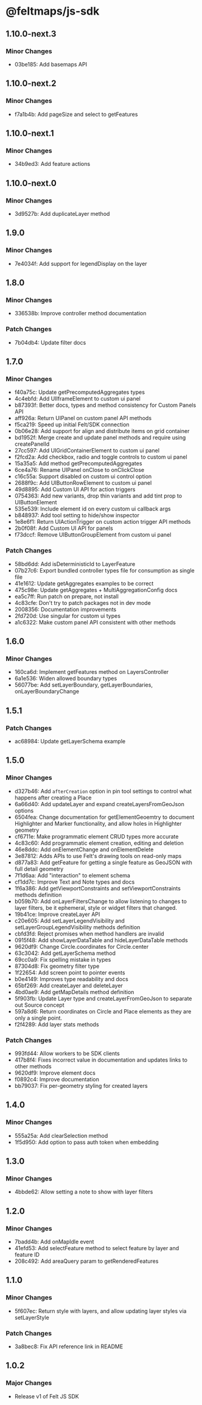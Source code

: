 # @feltmaps/js-sdk

## 1.10.0-next.3

### Minor Changes

* 03be185: Add basemaps API

## 1.10.0-next.2

### Minor Changes

* f7a1b4b: Add pageSize and select to getFeatures

## 1.10.0-next.1

### Minor Changes

* 34b9ed3: Add feature actions

## 1.10.0-next.0

### Minor Changes

* 3d9527b: Add duplicateLayer method

## 1.9.0

### Minor Changes

* 7e4034f: Add support for legendDisplay on the layer

## 1.8.0

### Minor Changes

* 336538b: Improve controller method documentation

### Patch Changes

* 7b04db4: Update filter docs

## 1.7.0

### Minor Changes

* f40a75c: Update getPrecomputedAggregates types
* 4c4ebfd: Add UIIframeElement to custom ui panel
* b87393f: Better docs, types and method consistency for Custom Panels API
* aff926a: Return UIPanel on custom panel API methods
* f5ca219: Speed up initial Felt/SDK connection
* 0b06e28: Add support for align and distribute items on grid container
* bd1952f: Merge create and update panel methods and require using createPanelId
* 27cc597: Add UIGridContainerElement to custom ui panel
* f2fcd2a: Add checkbox, radio and toggle controls to custom ui panel
* 15a35a5: Add method getPrecomputedAggregates
* 6ce4a76: Rename UIPanel onClose to onClickClose
* c16c55a: Support disabled on custom ui control option
* 2688f9c: Add UIButtonRowElement to custom ui panel
* 49d8895: Add Custom UI API for action triggers
* 0754363: Add new variants, drop thin variants and add tint prop to UIButtonElement
* 535e539: Include element id on every custom ui callback args
* b848937: Add tool setting to hide/show inspector
* 1e8e6f1: Return UIActionTrigger on custom action trigger API methods
* 2b0f08f: Add Custom UI API for panels
* f73dccf: Remove UIButtonGroupElement from custom ui panel

### Patch Changes

* 58bd6dd: Add isDeterministicId to LayerFeature
* 07b27c6: Export bundled controller types file for consumption as single file
* 41e1612: Update getAggregates examples to be correct
* 475c98e: Update getAggregates + MultiAggregationConfig docs
* ea5c7ff: Run patch on prepare, not install
* 4c83cfe: Don't try to patch packages not in dev mode
* 2008356: Documentation improvements
* 2fd720d: Use singular for custom ui types
* a1c6322: Make custom panel API consistent with other methods

## 1.6.0

### Minor Changes

* 160ca6d: Implement getFeatures method on LayersController
* 6a1e536: Widen allowed boundary types
* 56077be: Add setLayerBoundary, getLayerBoundaries, onLayerBoundaryChange

## 1.5.1

### Patch Changes

* ac68984: Update getLayerSchema example

## 1.5.0

### Minor Changes

* d327b46: Add `afterCreation` option in pin tool settings to control what happens after creating a Place
* 6a66d40: Add updateLayer and expand createLayersFromGeoJson options
* 6504fea: Change documentation for getElementGeoemtry to document Highlighter and Marker functionality, and allow holes in Highlighter geometry
* cf6711e: Make programmatic element CRUD types more accurate
* 4c83c60: Add programmatic element creation, editing and deletion
* 46e8ddc: Add onElementChange and onElementDelete
* 3e87812: Adds APIs to use Felt's drawing tools on read-only maps
* d877a83: Add getFeature for getting a single feature as GeoJSON with full detail geometry
* 7f1d6aa: Add "interaction" to element schema
* cf1dd7c: Improve Text and Note types and docs
* 1f6a386: Add getViewportConstraints and setViewportConstraints methods definition
* b059b70: Add onLayerFiltersChange to allow listening to changes to layer filters, be it ephemeral, style or widget filters that changed.
* 19b41ce: Improve createLayer API
* c20e605: Add setLayerLegendVisibility and setLayerGroupLegendVisibility methods definition
* cbfd3fd: Reject promises when method handlers are invalid
* 0915f48: Add showLayerDataTable and hideLayerDataTable methods
* 9620df9: Change Circle.coordinates for Circle.center
* 63c3042: Add getLayerSchema method
* 69cc0a9: Fix spelling mistake in types
* 87304d8: Fix geometry filter type
* 1f22654: Add screen point to pointer events
* b0e4149: Improves type readability and docs
* 65bf269: Add createLayer and deleteLayer
* 4bd0ae9: Add getMapDetails method definition
* 5f903fb: Update Layer type and createLayerFromGeoJson to separate out Source concept
* 597a8d6: Return coordinates on Circle and Place elements as they are only a single point.
* f2f4289: Add layer stats methods

### Patch Changes

* 993fd44: Allow workers to be SDK clients
* 417b8f4: Fixes incorrect value in documentation and updates links to other methods
* 9620df9: Improve element docs
* f0892c4: Improve documentation
* bb79037: Fix per-geometry styling for created layers

## 1.4.0

### Minor Changes

* 555a25a: Add clearSelection method
* 1f5d950: Add option to pass auth token when embedding

## 1.3.0

### Minor Changes

* 4bbde62: Allow setting a note to show with layer filters

## 1.2.0

### Minor Changes

* 7badd4b: Add onMapIdle event
* 41efd53: Add selectFeature method to select feature by layer and feature ID
* 208c492: Add areaQuery param to getRenderedFeatures

## 1.1.0

### Minor Changes

* 5f607ec: Return style with layers, and allow updating layer styles via setLayerStyle

### Patch Changes

* 3a8bec8: Fix API reference link in README

## 1.0.2

### Major Changes

* Release v1 of Felt JS SDK
